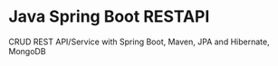 # Java Spring Boot RESTAPI
CRUD REST API/Service with Spring Boot, Maven, JPA and Hibernate, MongoDB

